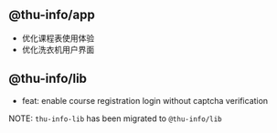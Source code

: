 ## @thu-info/app
- 优化课程表使用体验
- 优化洗衣机用户界面

## @thu-info/lib
- feat: enable course registration login without captcha verification

NOTE: `thu-info-lib` has been migrated to `@thu-info/lib`

